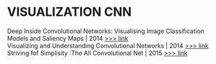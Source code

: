 # VISUALIZATION CNN

Deep Inside Convolutional Networks: Visualising Image Classification Models and Saliency Maps | 2014 [>>> link](https://cs.nyu.edu/~fergus/papers/zeilerECCV2014.pdf)    
Visualizing and Understanding Convolutional Networks | 2014 [>>> link](https://arxiv.org/pdf/1311.2901.pdf)    
Striving fof Simplisity :The All Convolutional Net | 2015 [>>> link](https://arxiv.org/pdf/1412.6806.pdf)    
